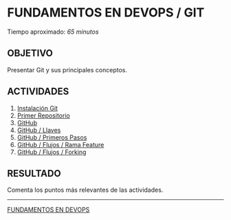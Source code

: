 # FUNDAMENTOS EN DEVOPS / GIT

Tiempo aproximado: _65 minutos_

## OBJETIVO

Presentar Git y sus principales conceptos.

## ACTIVIDADES

1. [Instalación Git](04_01.md)
2. [Primer Repositorio](04_02.md)
3. [GitHub](04_03.md)
4. [GitHub / Llaves](04_04.md)
5. [GitHub / Primeros Pasos](04_05.md)
6. [GitHub / Flujos / Rama Feature](04_06.md)
7. [GitHub / Flujos / Forking](04_07.md)

## RESULTADO

Comenta los puntos más relevantes de las actividades.

---

[FUNDAMENTOS EN DEVOPS](../../M01.md)
